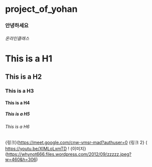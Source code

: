 # project_of_yohan
### 안녕하세요 
###### 온라인클래스
# This is a H1
## This is a H2
### This is a H3
#### This is a H4
##### This is a H5
###### This is a H6
{링크}(https://meet.google.com/cnw-vmsr-mad?authuser=0
{링크 2} ( https://youtu.be/XIMLoLxmTD
! {이미지} (https://whynot666.files.wordpress.com/2012/09/zzzzz.jpeg?w=460&h=306)
